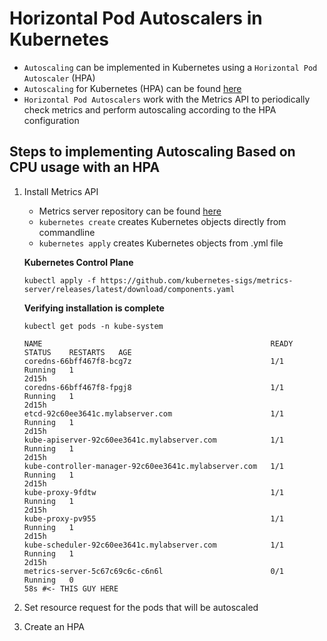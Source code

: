# Horizontal Pod Autoscalers in Kubernetes

- `Autoscaling` can be implemented in Kubernetes using a `Horizontal Pod Autoscaler` (HPA)
- `Autoscaling` for Kubernetes (HPA) can be found [here](https://kubernetes.io/docs/tasks/run-application/horizontal-pod-autoscale/)
- `Horizontal Pod Autoscalers` work with the Metrics API to periodically check metrics and perform autoscaling according to the HPA configuration

## Steps to implementing Autoscaling Based on CPU usage with an HPA

1. Install Metrics API
    - Metrics server repository can be found [here](https://github.com/kubernetes-sigs/metrics-server)
    - `kubernetes create` creates Kubernetes objects directly from commandline
    - `kubernetes apply` creates Kubernetes objects from .yml file

    **Kubernetes Control Plane**
    ```
    kubectl apply -f https://github.com/kubernetes-sigs/metrics-server/releases/latest/download/components.yaml
    ```

    **Verifying installation is complete**
    ```
    kubectl get pods -n kube-system
    ```

    ```
    NAME                                                   READY   STATUS    RESTARTS   AGE
    coredns-66bff467f8-bcg7z                               1/1     Running   1         
    2d15h
    coredns-66bff467f8-fpgj8                               1/1     Running   1         
    2d15h
    etcd-92c60ee3641c.mylabserver.com                      1/1     Running   1         
    2d15h
    kube-apiserver-92c60ee3641c.mylabserver.com            1/1     Running   1         
    2d15h
    kube-controller-manager-92c60ee3641c.mylabserver.com   1/1     Running   1         
    2d15h
    kube-proxy-9fdtw                                       1/1     Running   1         
    2d15h
    kube-proxy-pv955                                       1/1     Running   1         
    2d15h
    kube-scheduler-92c60ee3641c.mylabserver.com            1/1     Running   1         
    2d15h
    metrics-server-5c67c69c6c-c6n6l                        0/1     Running   0         
    58s #<- THIS GUY HERE
    ```

2. Set resource request for the pods that will be autoscaled 

3. Create an HPA

#